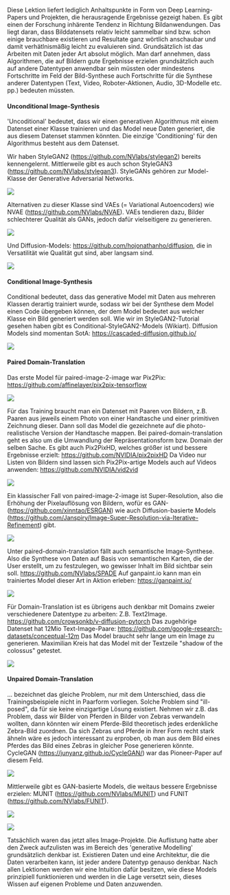 Diese Lektion liefert lediglich Anhaltspunkte in Form von Deep Learning-Papers und Projekten, die herausragende Ergebnisse gezeigt haben.
Es gibt einen der Forschung inhärente Tendenz in Richtung Bildanwendungen. Das liegt daran, dass Bilddatensets relativ leicht sammelbar sind bzw. schon einige brauchbare existieren und Resultate ganz wörtlich anschaubar und damit verhätlnismäßig leicht zu evaluieren sind. Grundsätzlich ist das Arbeiten mit Daten jeder Art absolut möglich. Man darf  annehmen, dass Algorithmen, die auf Bildern gute Ergebnisse erzielen grundsätzlich auch auf andere Datentypen anwendbar sein müssten oder mindestens Fortschritte im Feld der Bild-Synthese auch Fortschritte für die Synthese anderer Datentypen (Text, Video, Roboter-Aktionen, Audio, 3D-Modelle etc. pp.) bedeuten müssten.

#### Unconditional Image-Synthesis

'Uncoditional' bedeutet, dass wir einen generativen Algorithmus mit einem Datenset einer Klasse trainieren und das Model neue Daten generiert, die aus diesem Datenset
stammen könnten. Die einzige 'Conditioning' für den Algorithmus besteht aus dem Datenset.

Wir haben StyleGAN2 (https://github.com/NVlabs/stylegan2) bereits kennengelernt. Mittlerweile gibt es auch schon StyleGAN3 (https://github.com/NVlabs/stylegan3).
StyleGANs gehören zur Model-Klasse der Generative Adversarial Networks.

![](https://github.com/NVlabs/stylegan3/raw/main/docs/stylegan3-teaser-1920x1006.png)


Alternativen zu dieser Klasse sind VAEs (= Variational Autoencoders) wie NVAE (https://github.com/NVlabs/NVAE). 
VAEs tendieren dazu, Bilder schlechterer Qualität als GANs, jedoch dafür vielseitigere zu generieren.

![](https://github.com/NVlabs/NVAE/raw/master/img/celebahq.png)


Und Diffusion-Models: https://github.com/hojonathanho/diffusion, die in Versatilität wie Qualität gut sind, aber langsam sind.

![](https://github.com/hojonathanho/diffusion/raw/master/resources/samples.png)


#### Conditional Image-Synthesis

Conditional bedeutet, dass das generative Model mit Daten aus mehreren Klassen derartig trainiert wurde, sodass wir bei der Synthese dem Model einen Code übergeben können, der dem Model bedeutet aus welcher Klasse ein Bild generiert werden soll. Wie wir im StyleGAN2-Tutorial gesehen haben gibt es Conditional-StyleGAN2-Models (Wikiart).
Diffusion Models sind momentan SotA: https://cascaded-diffusion.github.io/

![](https://cascaded-diffusion.github.io/assets/img/header_small.png)


#### Paired Domain-Translation

Das erste Model für paired-image-2-image war Pix2Pix: https://github.com/affinelayer/pix2pix-tensorflow

![](https://github.com/affinelayer/pix2pix-tensorflow/raw/master/docs/examples.jpg)

Für das Training braucht man ein Datenset mit Paaren von Bildern, z.B. Paaren aus jeweils einem Photo von einer Handtasche und einer primitiven Zeichnung dieser. Dann soll das Model die gezeichnete auf die photo-realistische Version der Handtasche mappen. Bei paired-domain-translation geht es also um die Umwandlung der Repräsentationsform bzw. Domain der selben Sache. Es gibt auch Pix2PixHD, welches größer ist und bessere Ergebnisse erzielt: https://github.com/NVIDIA/pix2pixHD
Da Video nur Listen von Bildern sind lassen sich Pix2Pix-artige Models auch auf Videos anwenden: https://github.com/NVIDIA/vid2vid

![](https://github.com/NVIDIA/vid2vid/raw/master/imgs/teaser.gif)


Ein klassischer Fall von paired-image-2-image ist Super-Resolution, also die Erhöhung der Pixelauflösung von Bildern, wofür es GAN- (https://github.com/xinntao/ESRGAN) wie auch Diffusion-basierte Models (https://github.com/Janspiry/Image-Super-Resolution-via-Iterative-Refinement) gibt.

![](https://iterative-refinement.github.io/images/cascade_fig.svg)

Unter paired-domain-translation fällt auch semantische Image-Synthese. Also die Synthese von Daten auf Basis von semantischen Karten, die der User erstellt, um zu festzulegen, wo gewisser Inhalt im Bild sichtbar sein soll. https://github.com/NVlabs/SPADE
Auf ganpaint.io kann man ein trainiertes Model dieser Art in Aktion erleben: https://ganpaint.io/

![](https://camo.githubusercontent.com/f7e852bab5b53dae22f795d500f1cb480a9f436d70fc8cba3f71568759a448de/68747470733a2f2f6e766c6162732e6769746875622e696f2f53504144452f2f696d616765732f6f6365616e2e676966)

Für Domain-Translation ist es übrigens auch denkbar mit Domains zweier verschiedenere Datentype zu arbeiten: Z.B. Text2Image. https://github.com/crowsonkb/v-diffusion-pytorch
Das zugehörige Datenset hat 12Mio Text-Image-Paare: https://github.com/google-research-datasets/conceptual-12m
Das Model braucht sehr lange um ein Image zu generieren. Maximilian Kreis hat das Model mit der Textzeile "shadow of the colossus" getestet.

![](https://github.com/jwb95/HfG-KI-LAB/blob/main/Lektion%202%20-%20All%20SotA/media/shadowofthecolossus.png)

#### Unpaired Domain-Translation

... bezeichnet das gleiche Problem, nur mit dem Unterschied, dass die Trainingsbeispiele nicht in Paarform vorliegen. Solche Problem sind "ill-posed", da für sie keine einzigartige Lösung existiert. Nehmen wir z.B. das Problem, dass wir Bilder von Pferden in Bilder von Zebras verwandeln wollten, dann könnten wir einem Pferde-Bild theoretisch jedes erdenkliche Zebra-Bild zuordnen. Da sich Zebras und Pferde in ihrer Form recht stark ähneln wäre es jedoch interessant zu erproben, ob man aus dem Bild eines Pferdes das Bild eines Zebras in gleicher Pose generieren könnte. CycleGAN (https://junyanz.github.io/CycleGAN/) war das Pioneer-Paper auf diesem Feld.

![](https://junyanz.github.io/CycleGAN/images/teaser.jpg)

Mittlerweile gibt es GAN-basierte Models, die weitaus bessere Ergebnisse erzielen: MUNIT (https://github.com/NVlabs/MUNIT) und FUNIT (https://github.com/NVlabs/FUNIT).

![](https://github.com/NVlabs/MUNIT/raw/master/results/animal.jpg)

![](https://github.com/NVlabs/FUNIT/raw/master/docs/images/animal.gif)

Tatsächlich waren das jetzt alles Image-Projekte. Die Auflistung hatte aber den Zweck aufzulisten was im Bereich des 'generative Modelling' grundsätzlich denkbar ist.
Existieren Daten und eine Architektur, die die Daten verarbeiten kann, ist jeder andere Datentyp genauso denkbar. Nach allen Lektionen werden wir eine Intuition dafür besitzen, wie diese Models prinzipiell funktionieren und werden in die Lage versetzt sein, dieses Wissen auf eigenen Probleme und Daten anzuwenden.
